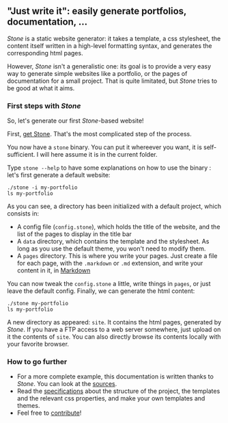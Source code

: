 ## "Just write it": easily generate portfolios, documentation, ...

*Stone* is a static website generator: it takes a template, a css
 stylesheet, the content itself written in a high-level formatting
 syntax, and generates the corresponding html pages.
 
 However, *Stone* isn't a generalistic one: its goal is to provide a
 very easy way to generate simple websites like a portfolio, or the
 pages of documentation for a small project. That is quite limitated,
 but *Stone* tries to be good at what it aims.
 
### First steps with *Stone*

So, let's generate our first *Stone*-based website!

First, [get Stone](get-it.html). That's the most complicated step of
the process.

You now have a `stone` binary. You can put it whereever you want, it
is self-sufficient. I will here assume it is in the current folder.

Type `stone --help` to have some explanations on how to use the
binary : let's first generate a default website:


    ./stone -i my-portfolio
    ls my-portfolio


As you can see, a directory has been initialized with a default
project, which consists in:
* A config file (`config.stone`), which holds the title of the
  website, and the list of the pages to display in the title bar
* A `data` directory, which contains the template and the
  stylesheet. As long as you use the default theme, you won't need to
  modify them.
* A `pages` directory. This is where you write your pages. Just create
  a file for each page, with the `.markdown` or `.md` extension, and
  write your content in it, in
  [Markdown](http://daringfireball.net/projects/markdown/syntax)

You can now tweak the `config.stone` a little, write things in
`pages`, or just leave the default config. Finally, we can generate
the html content:

    ./stone my-portfolio
    ls my-portfolio


A new directory as appeared: `site`. It contains the html pages,
generated by *Stone*. If you have a FTP access to a web server
somewhere, just upload on it the contents of `site`. You can also
directly browse its contents locally with your favorite browser.

### How to go further

* For a more complete example, this documentation is written thanks to
  *Stone*. You can look at the [sources](contribute.html#Sources).
* Read the [specifications](specs.html) about the structure of the
  project, the templates and the relevant css properties, and make
  your own templates and themes.
* Feel free to [contribute](contribute.html)!
